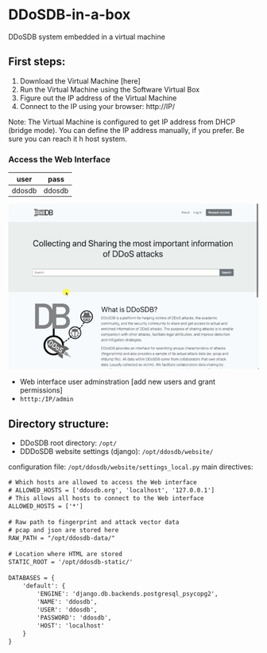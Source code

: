 # DDoSDB-in-a-box
DDoSDB system embedded in a virtual machine 


## First steps:

 1. Download the Virtual Machine [here] 
 2. Run the Virtual Machine using the Software Virtual Box
 3. Figure out the IP address of the Virtual Machine 
 4. Connect to the IP using your browser: http://IP/
 
Note: The Virtual Machine is configured to get IP address from DHCP (bridge mode). You can define the IP address manually, if you prefer. Be sure you can reach it h host system. 

### Access the Web Interface

| user | pass |
|--|--|
|  ddosdb| ddosdb |

![WEB interface](https://github.com/ddos-clearing-house/dddosdb-in-a-box/blob/master/imgs/ddosdb.gif)
 

 - Web interface user adminstration [add new users and grant  permissions]
 - `htttp:/IP/admin`

## Directory structure:

  - DDoSDB root directory: `/opt/`
  - DDDoSDB website settings (django):  `/opt/ddosdb/website/`
  
  configuration file: `/opt/ddosdb/website/settings_local.py`
  main directives: 
```shell
# Which hosts are allowed to access the Web interface
# ALLOWED_HOSTS = ['ddosdb.org', 'localhost', '127.0.0.1']
# This allows all hosts to connect to the Web interface
ALLOWED_HOSTS = ['*']

# Raw path to fingerprint and attack vector data
# pcap and json are stored here
RAW_PATH = "/opt/ddosdb-data/"

# Location where HTML are stored
STATIC_ROOT = '/opt/ddosdb-static/'

DATABASES = {
    'default': {
        'ENGINE': 'django.db.backends.postgresql_psycopg2',
        'NAME': 'ddosdb',
        'USER': 'ddosdb',
        'PASSWORD': 'ddosdb',
        'HOST': 'localhost'
    }
}
```
